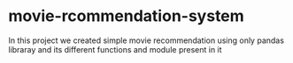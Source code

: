 # movie-rcommendation-system
In this project we created simple movie recommendation using only pandas libraray and its different functions and module present in it 
